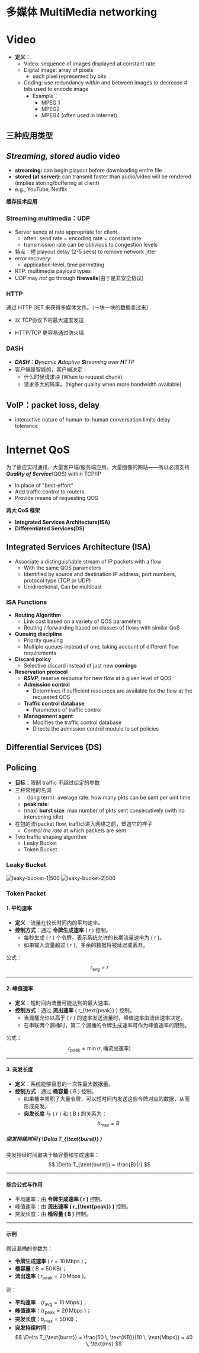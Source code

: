 # 多媒体 MultiMedia networking
# Video
- **定义**：
	- Video: sequence of images displayed at constant rate
	- Digital image: array of pixels
		- each pixel represented by bits
	- Coding: use redundancy *within* and between images to decrease # bits used to encode image
		- Example：
			- MPEG 1
			- MPEG2
			- MPEG4 (often used in Internet)
## 三种应用类型
## *Streaming, stored* audio video
- **streaming:** can begin playout before downloading entire file 
- **stored (at server):** can transmit faster than audio/video will be rendered (implies storing/buffering at client) 
- e.g., YouTube, Netflix

**缓存技术应用**

### Streaming multimedia：**UDP**
- Server sends at rate appropriate for client
	- often: send rate = encoding rate = constant rate
	- transmission rate can be oblivious to congestion levels
- 特点：短 playout delay (2-5 secs) to remove network jitter
- error recovery:
	- application-level, time permitting
- RTP: multimedia payload types
- UDP may *not* go through **firewalls**(由于是非安全协议)
### HTTP
通过 HTTP GET 来获得多媒体文件。（一块一块的数据拿过来）
- 以 *TCP*协议下的最大速度发送

- HTTP/TCP 更容易通过防火墙

### DASH
- ***DASH***：***D**ynamic **A**daptive **S**treaming over **H**TTP*
- 客户端是智能的，客户端决定：
	- 什么时候请求块 (When to request chunk)
	- 请求多大的码率。(higher quality when more bandwidth available)


## VoIP：packet loss, delay
- interactive nature of human-to-human conversation limits delay tolerance



# Internet QoS
为了适应实时通讯、大量客户端/服务端应用，大量图像的网站——所以必须支持 ***Quality of Service***(QOS) within TCP/IP
- In place of "best-effort"
- Add traffic control to routers
- Provide means of requesting QOS

**两大 QoS 框架**
- **Integrated Services Architecture(ISA)**
- **Differentiated Services(DS)**

## Integrated Services Architecture (ISA)
- Associate a distinguishable stream of IP packets with a flow 
	- With the same QOS parameters 
	- Identified by source and destination IP address, port numbers, protocol type (TCP or UDP) 
	- Unidirectional, Can be multicast

### ISA Functions
- **Routing Algorithm**
	- Link cost based on a variety of QOS parameters
	- Routing / forwarding based on classes of flows with similar QoS
- **Queuing discipline**
	- Priority queuing
	- Multiple queues instead of one, taking account of different flow requirements
- **Discard policy**
	- Selective discard instead of just new **comings**
- **Reservation protocol**
	- ***RSVP***, reserve resource for new flow at a given level of QOS
	- **Admission control**
		- Determines if sufficient resources are available for the flow at the requested QOS
	- **Traffic control database**
		- Parameters of traffic control
	- **Management agent**
		- Modifies the traffic control database
		- Directs the admission control module to set policies

## Differential Services (DS)


## Policing
- **目标**：限制 traffic 不超过给定的参数
- 三种常用的名词
	- （long term）average rate: how many pkts can be sent per unit time
	- **peak rate**:
	- (max) **burst size**: max number of pkts sent consecutively (with no intervening idle)
- 在包的流(packet flow, traffic)进入网络之前，塑造它的样子
	- *Control the rate* at which packets are sent
- Two traffic shaping algorithm
	- Leaky Bucket
	- Token Bucket


### Leaky Bucket
![leaky-bucket-1|500](https://kold.oss-cn-shanghai.aliyuncs.com/leaky-bucket-1.png)
![leaky-bucket-2|500](https://kold.oss-cn-shanghai.aliyuncs.com/leaky-bucket-2.png)
### Token Packet




#### 1. 平均速率
- **定义**：流量在较长时间内的平均速率。
- **控制方式**：通过 **令牌生成速率** \( r \) 控制。
  - 每秒生成 \( r \) 个令牌，表示系统允许的长期流量速率为 \( r \)。
  - 如果输入流量超过 \( r \)，多余的数据将被延迟或丢弃。

公式：
$$
r_{\text{avg}} = r
$$

---

#### 2. 峰值速率
- **定义**：短时间内流量可能达到的最大速率。
- **控制方式**：通过 **流出速率** \( r_{\text{peak}} \) 控制。
  - 当漏桶允许以高于 \( r \) 的速率发送流量时，峰值速率由流出速率决定。
  - 在串联两个漏桶时，第二个漏桶的令牌生成速率可作为峰值速率的限制。

公式：
$$
r_{\text{peak}} = \min(r, \text{桶流出速率})
$$

---

#### 3. 突发长度
- **定义**：系统能够容忍的一次性最大数据量。
- **控制方式**：通过 **桶容量** \( B \) 控制。
  - 如果桶中累积了大量令牌，可以短时间内发送这些令牌对应的数据，从而形成突发。
  - **突发长度** 与 \( r \) 和 \( B \) 的关系为：
    $$
    b_{\text{max}} = B
    $$

##### 突发持续时间 \( \Delta T_{\text{burst}} \)
突发持续时间取决于桶容量和生成速率：
$$
\Delta T_{\text{burst}} = \frac{B}{r}
$$

---

#### 综合公式与作用
- 平均速率：由 **令牌生成速率 \( r \)** 控制。
- 峰值速率：由 **流出速率 \( r_{\text{peak}} \)** 控制。
- 突发长度：由 **桶容量 \( B \)** 控制。

---

#### 示例
假设漏桶的参数为：
- **令牌生成速率** \( $r = 10 \, \text{Mbps}$ \)；
- **桶容量** \( $B = 50 \, \text{KB}$\)；
- **流出速率** \( $r_{\text{peak}} = 20 \, \text{Mbps}$ \)。

则：
- **平均速率**：\($r_{\text{avg}} = 10 \, \text{Mbps}$ \)；
- **峰值速率**：\($r_{\text{peak}} = 20 \, \text{Mbps}$ \)；
- **突发长度**：$b_{\text{max}} = 50 \, \text{KB}$；
- **突发持续时间**：
  $$
  \Delta T_{\text{burst}} = \frac{50 \, \text{KB}}{10 \, \text{Mbps}} = 40 \, \text{ms}
  $$
